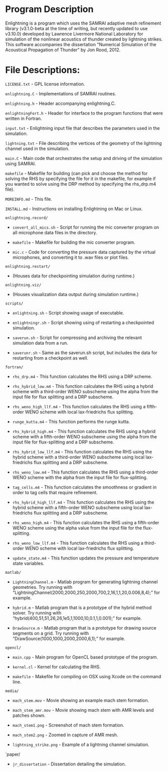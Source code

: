 # Program Description

Enlightning is a program which uses the SAMRAI adaptive mesh refinement library (v3.1.0-beta at the time of writing, but recently updated to use v3.10.0) developed by Lawrence Livermore National Laboratory for simulation of the nonlinear acoustics of thunder created by lightning strikes. This software accompanies the dissertation "Numerical Simulation of the Acoustical Propagation of Thunder" by Jon Rood, 2012.

# File Descriptions:

`LICENSE.txt` - GPL license information.

`enlightning.C` - Implementations of SAMRAI routines.

`enlightning.h` - Header accompanying enlightning.C.

`enlightningFort.h` - Header for interface to the program functions that were written in Fortran.

`input.txt` - Enlightning input file that describes the parameters used in the simulation.

`lightning.txt` - File describing the vertices of the geometry of the lightning channel used in the simulation.

`main.C` - Main code that orchestrates the setup and driving of the simulation using SAMRAI.

`makefile` - Makefile for building (can pick and choose the method for solving the RHS by specifying the file for it in the makefile, for example if you wanted to solve using the DRP method by specifying the rhs_drp.m4 file).

`MOREINFO.md` - This file.

`INSTALL.md` - Instructions on installing Enlightning on Mac or Linux.

`enlightning.record/`

   * `convert_all_mics.sh` - Script for running the mic converter program on all microphone data files in the directory.

   * `makefile` - Makefile for building the mic converter program.

   * `mic.c` - Code for converting the pressure data captured by the virtual microphones, and converting it to .wav files or plot files.

`enlightning.restart/`

   * (Houses data for checkpointing simulation during runtime.)

`enlightning.viz/`

   * (Houses visualization data output during simulation runtime.)

`scripts/`

   * `enlightning.sh` - Script showing usage of executable.

   * `enlightningr.sh` - Script showing using of restarting a checkpointed simulation.

   * `saverun.sh` - Script for compressing and archiving the relevant simulation data from a run.

   * `saverunr.sh` - Same as the saverun.sh script, but includes the data for restarting from a checkpoint as well.

`fortran/`

   * `rhs_drp.m4` - This function calculates the RHS using a DRP scheme.

   * `rhs_hybrid_low.m4` - This function calculates the RHS using a hybrid scheme with a third-order WENO subscheme using the alpha from the input file for flux splitting and a DRP subscheme.

   * `rhs_weno_high_llf.m4` - This function calculates the RHS using a fifth-order WENO scheme with local lax-friedrichs flux splitting.

   * `runge_kutta.m4` - This function performs the runge kutta.

   * `rhs_hybrid_high.m4` - This function calculates the RHS using a hybrid scheme with a fifth-order WENO subscheme using the alpha from the input file for flux-splitting and a DRP subscheme.

   * `rhs_hybrid_low_llf.m4` - This function calculates the RHS using the hybrid scheme with a third-order WENO subscheme using local lax-friedrichs flux splitting and a DRP subscheme.

   * `rhs_weno_low.m4` - This function calculates the RHS using a third-order WENO scheme with the alpha from the input file for flux-splitting.

   * `tag_cells.m4` - This function calculates the smoothness or gradient in order to tag cells that require refinement.

   * `rhs_hybrid_high_llf.m4` - This function calculates the RHS using the hybrid scheme with a fifth-order WENO subscheme using local lax-friedrichs flux splitting and a DRP subscheme.

   * `rhs_weno_high.m4` - This function calculates the RHS using a fifth-order WENO scheme using the alpha value from the input file for the flux-splitting.

   * `rhs_weno_low_llf.m4` - This function calculates the RHS using a third-order WENO scheme with local lax-friedrichs flux splitting.

   * `update_state.m4` - This function updates the pressure and temperature state variables.

`matlab/`

   * `LightningChannel.m` - Matlab program for generating lightning channel geometries. Try running with “LightningChannel(2000,2000,250,2000,700,2,16,1,1,20,0.006,8,4);” for example.

   * `hybrid.m` - Matlab program that is a prototype of the hybrid method solver. Try running with “hybrid(400,51,51,26,26,1e5,1,1000,10,0.1,1,0.001);” for example.

   * `DrawSource.m` - Matlab program that is a prototype for drawing source segments on a grid. Try running with “DrawSource(1000,1000,2000,2000,6,1);” for example.

`opencl/`

   * `main.cpp` - Main program for OpenCL based prototype of the program.

   * `kernel.cl` - Kernel for calculating the RHS.

   * `makefile` - Makefile for compiling on OSX using Xcode on the command line.

`media/`

   * `mach_stem.mov` - Movie showing an example mach stem formation.

   * `mach_stem_amr.mov` - Movie showing mach stem with AMR levels and patches shown.

   * `mach_stem1.png` - Screenshot of mach stem formation.

   * `mach_stem2.png` - Zoomed in capture of AMR mesh.

   * `lightning_strike.png` - Example of a lightning channel simulation.

`paper/

   * `jr_dissertation` - Dissertation detailing the simulation.
